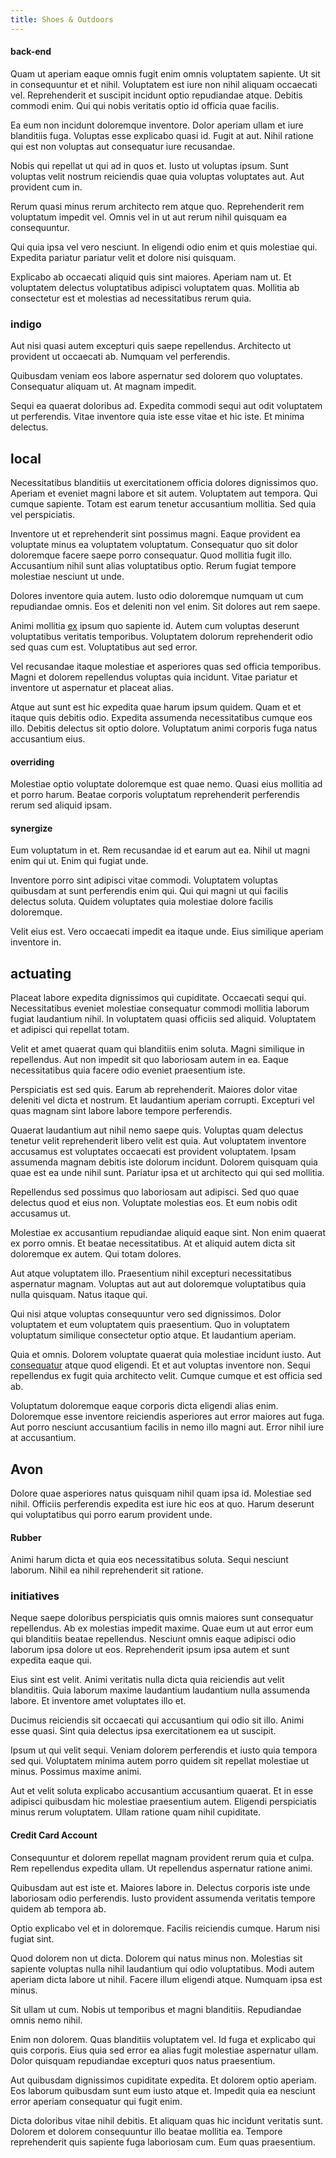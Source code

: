 ```yaml
---
title: Shoes & Outdoors
---
```


#### back-end

Quam ut aperiam eaque omnis fugit enim omnis voluptatem sapiente. Ut sit in consequuntur et et nihil. Voluptatem est iure non nihil aliquam occaecati vel. Reprehenderit et suscipit incidunt optio repudiandae atque. Debitis commodi enim. Qui qui nobis veritatis optio id officia quae facilis.

Ea eum non incidunt doloremque inventore. Dolor aperiam ullam et iure blanditiis fuga. Voluptas esse explicabo quasi id. Fugit at aut. Nihil ratione qui est non voluptas aut consequatur iure recusandae.

Nobis qui repellat ut qui ad in quos et. Iusto ut voluptas ipsum. Sunt voluptas velit nostrum reiciendis quae quia voluptas voluptates aut. Aut provident cum in.

Rerum quasi minus rerum architecto rem atque quo. Reprehenderit rem voluptatum impedit vel. Omnis vel in ut aut rerum nihil quisquam ea consequuntur.

Qui quia ipsa vel vero nesciunt. In eligendi odio enim et quis molestiae qui. Expedita pariatur pariatur velit et dolore nisi quisquam.

Explicabo ab occaecati aliquid quis sint maiores. Aperiam nam ut. Et voluptatem delectus voluptatibus adipisci voluptatem quas. Mollitia ab consectetur est et molestias ad necessitatibus rerum quia.

### indigo

Aut nisi quasi autem excepturi quis saepe repellendus. Architecto ut provident ut occaecati ab. Numquam vel perferendis.

Quibusdam veniam eos labore aspernatur sed dolorem quo voluptates. Consequatur aliquam ut. At magnam impedit.

Sequi ea quaerat doloribus ad. Expedita commodi sequi aut odit voluptatem ut perferendis. Vitae inventore quia iste esse vitae et hic iste. Et minima delectus.

## local

Necessitatibus blanditiis ut exercitationem officia dolores dignissimos quo. Aperiam et eveniet magni labore et sit autem. Voluptatem aut tempora. Qui cumque sapiente. Totam est earum tenetur accusantium mollitia. Sed quia vel perspiciatis.

Inventore ut et reprehenderit sint possimus magni. Eaque provident ea voluptate minus ea voluptatem voluptatum. Consequatur quo sit dolor doloremque facere saepe porro consequatur. Quod mollitia fugit illo. Accusantium nihil sunt alias voluptatibus optio. Rerum fugiat tempore molestiae nesciunt ut unde.

Dolores inventore quia autem. Iusto odio doloremque numquam ut cum repudiandae omnis. Eos et deleniti non vel enim. Sit dolores aut rem saepe.

Animi mollitia [ex](/dolore/odio/dignissimos/quo/national_array.md) ipsum quo sapiente id. Autem cum voluptas deserunt voluptatibus veritatis temporibus. Voluptatem dolorum reprehenderit odio sed quas cum est. Voluptatibus aut sed error.

Vel recusandae itaque molestiae et asperiores quas sed officia temporibus. Magni et dolorem repellendus voluptas quia incidunt. Vitae pariatur et inventore ut aspernatur et placeat alias.

Atque aut sunt est hic expedita quae harum ipsum quidem. Quam et et itaque quis debitis odio. Expedita assumenda necessitatibus cumque eos illo. Debitis delectus sit optio dolore. Voluptatum animi corporis fuga natus accusantium eius.

#### overriding

Molestiae optio voluptate doloremque est quae nemo. Quasi eius mollitia ad et porro harum. Beatae corporis voluptatum reprehenderit perferendis rerum sed aliquid ipsam.

#### synergize

Eum voluptatum in et. Rem recusandae id et earum aut ea. Nihil ut magni enim qui ut. Enim qui fugiat unde.

Inventore porro sint adipisci vitae commodi. Voluptatem voluptas quibusdam at sunt perferendis enim qui. Qui qui magni ut qui facilis delectus soluta. Quidem voluptates quia molestiae dolore facilis doloremque.

Velit eius est. Vero occaecati impedit ea itaque unde. Eius similique aperiam inventore in.

## actuating

Placeat labore expedita dignissimos qui cupiditate. Occaecati sequi qui. Necessitatibus eveniet molestiae consequatur commodi mollitia laborum fugiat laudantium nihil. In voluptatem quasi officiis sed aliquid. Voluptatem et adipisci qui repellat totam.

Velit et amet quaerat quam qui blanditiis enim soluta. Magni similique in repellendus. Aut non impedit sit quo laboriosam autem in ea. Eaque necessitatibus quia facere odio eveniet praesentium iste.

Perspiciatis est sed quis. Earum ab reprehenderit. Maiores dolor vitae deleniti vel dicta et nostrum. Et laudantium aperiam corrupti. Excepturi vel quas magnam sint labore labore tempore perferendis.

Quaerat laudantium aut nihil nemo saepe quis. Voluptas quam delectus tenetur velit reprehenderit libero velit est quia. Aut voluptatem inventore accusamus est voluptates occaecati est provident voluptatem. Ipsam assumenda magnam debitis iste dolorum incidunt. Dolorem quisquam quia quae est ea unde nihil sunt. Pariatur ipsa et ut architecto qui qui sed mollitia.

Repellendus sed possimus quo laboriosam aut adipisci. Sed quo quae delectus quod et eius non. Voluptate molestias eos. Et eum nobis odit accusamus ut.

Molestiae ex accusantium repudiandae aliquid eaque sint. Non enim quaerat ex porro omnis. Et beatae necessitatibus. At et aliquid autem dicta sit doloremque ex autem. Qui totam dolores.

Aut atque voluptatem illo. Praesentium nihil excepturi necessitatibus aspernatur magnam. Voluptas aut aut aut doloremque voluptatibus quia nulla quisquam. Natus itaque qui.

Qui nisi atque voluptas consequuntur vero sed dignissimos. Dolor voluptatem et eum voluptatem quis praesentium. Quo in voluptatem voluptatum similique consectetur optio atque. Et laudantium aperiam.

Quia et omnis. Dolorem voluptate quaerat quia molestiae incidunt iusto. Aut [consequatur](/facere/temporibus/adipisci/dot_com_infrastructure_microchip.md) atque quod eligendi. Et et aut voluptas inventore non. Sequi repellendus ex fugit quia architecto velit. Cumque cumque et est officia sed ab.

Voluptatum doloremque eaque corporis dicta eligendi alias enim. Doloremque esse inventore reiciendis asperiores aut error maiores aut fuga. Aut porro nesciunt accusantium facilis in nemo illo magni aut. Error nihil iure at accusantium.

## Avon

Dolore quae asperiores natus quisquam nihil quam ipsa id. Molestiae sed nihil. Officiis perferendis expedita est iure hic eos at quo. Harum deserunt qui voluptatibus qui porro earum provident unde.

#### Rubber

Animi harum dicta et quia eos necessitatibus soluta. Sequi nesciunt laborum. Nihil ea nihil reprehenderit sit ratione.

### initiatives

Neque saepe doloribus perspiciatis quis omnis maiores sunt consequatur repellendus. Ab ex molestias impedit maxime. Quae eum ut aut error eum qui blanditiis beatae repellendus. Nesciunt omnis eaque adipisci odio laborum ipsa dolore ut eos. Reprehenderit ipsum ipsa autem et sunt expedita eaque qui.

Eius sint est velit. Animi veritatis nulla dicta quia reiciendis aut velit blanditiis. Quia laborum maxime laudantium laudantium nulla assumenda labore. Et inventore amet voluptates illo et.

Ducimus reiciendis sit occaecati qui accusantium qui odio sit illo. Animi esse quasi. Sint quia delectus ipsa exercitationem ea ut suscipit.

Ipsum ut qui velit sequi. Veniam dolorem perferendis et iusto quia tempora sed qui. Voluptatem minima autem porro quidem sit repellat molestiae ut minus. Possimus maxime animi.

Aut et velit soluta explicabo accusantium accusantium quaerat. Et in esse adipisci quibusdam hic molestiae praesentium autem. Eligendi perspiciatis minus rerum voluptatem. Ullam ratione quam nihil cupiditate.

#### Credit Card Account

Consequuntur et dolorem repellat magnam provident rerum quia et culpa. Rem repellendus expedita ullam. Ut repellendus aspernatur ratione animi.

Quibusdam aut est iste et. Maiores labore in. Delectus corporis iste unde laboriosam odio perferendis. Iusto provident assumenda veritatis tempore quidem ab tempora ab.

Optio explicabo vel et in doloremque. Facilis reiciendis cumque. Harum nisi fugiat sint.

Quod dolorem non ut dicta. Dolorem qui natus minus non. Molestias sit sapiente voluptas nulla nihil laudantium qui odio voluptatibus. Modi autem aperiam dicta labore ut nihil. Facere illum eligendi atque. Numquam ipsa est minus.

Sit ullam ut cum. Nobis ut temporibus et magni blanditiis. Repudiandae omnis nemo nihil.

Enim non dolorem. Quas blanditiis voluptatem vel. Id fuga et explicabo qui quis corporis. Eius quia sed error ea alias fugit molestiae aspernatur ullam. Dolor quisquam repudiandae excepturi quos natus praesentium.

Aut quibusdam dignissimos cupiditate expedita. Et dolorem optio aperiam. Eos laborum quibusdam sunt eum iusto atque et. Impedit quia ea nesciunt error aperiam consequatur qui fugit enim.

Dicta doloribus vitae nihil debitis. Et aliquam quas hic incidunt veritatis sunt. Dolorem et dolorem consequuntur illo beatae mollitia ea. Tempore reprehenderit quis sapiente fuga laboriosam cum. Eum quas praesentium.
